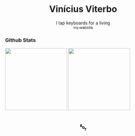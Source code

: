 <div align='center'>
<!--
    <a href=''>
        <img src='images/' alt='Logo' width='80' height='80'>
    </a>
-->

  <h1 align='center'>Vinícius Viterbo</h1>

  <p align='center'>
    I tap keyboards for a living
    <br />
    <a href='viniciusvviterbo.github.io/'>
        <sub>my website</sub>
    </a>
  </p>
</div>

<div>
    <h3 align='left'>Github Stats</h3>
    <p align='left'>
        <img height='200em' src='https://github-readme-stats.vercel.app/api?username=viniciusvviterbo&theme=dark&show_icons=true&count_private=true&hide=' align='center'/>
        <img height='200em' src='https://github-readme-stats.vercel.app/api/top-langs/?username=viniciusvviterbo&theme=dark&hide=html,css&langs_count=4&layout=' align='center'/>
    </p>
</div>

<h1 align='center'>␄</h2>
